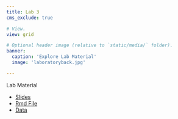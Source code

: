 ```yaml
---
title: Lab 3
cms_exclude: true

# View.
view: grid

# Optional header image (relative to `static/media/` folder).
banner:
  caption: 'Explore Lab Material'
  image: 'laboratoryback.jpg'

---
```


Lab Material 
- [Slides](slides/health-policy.pdf)
- [Rmd File](resources/health-policy-resources.pdf)
- [Data](resources/health-policy-resources.pdf)
